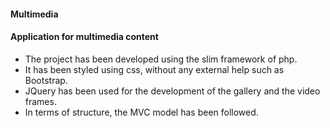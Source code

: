 #### Multimedia

#### Application for multimedia content

- The project has been developed using the slim framework of php. 
- It has been styled using css, without any external help such as Bootstrap. 
- JQuery has been used for the development of the gallery and the video frames. 
- In terms of structure, the MVC model has been followed.
